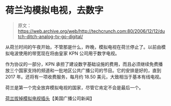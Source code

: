 # 荷兰沟模拟电视，去数字

> 原文：<https://web.archive.org/web/http://techcrunch.com:80/2006/12/12/dutch-ditch-analog-tv-go-digital/>

从荷兰时间的午夜开始，不管那是什么，昨晚，模拟电视在荷兰停止了。以前由模拟电波使用的带宽现在将由皇家 KPN 公司用于数字电视。

作为协议的一部分，KPN 承担了建设数字基础设施的费用，而且必须继续免费播放三个国家支持的频道和一批地区公共广播公司的节目。它的安排是好的，直到 2017 年。还将有一项收费服务，每月约 18.50 美元，大致相当于基本有线电视。

荷兰是第一个完全放弃模拟电视的国家，尽管它肯定不会是最后一个。

[荷兰拔掉模拟电视插头](https://web.archive.org/web/20141021171545/http://abcnews.go.com/Entertainment/wireStory?id=2716983&page=1)【美国广播公司新闻】